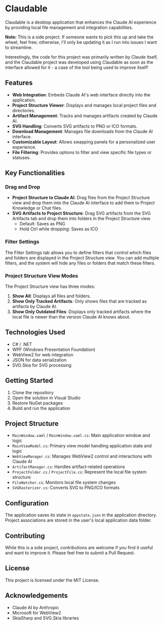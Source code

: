 # Claudable

Claudable is a desktop application that enhances the Claude AI experience by providing local file management and integration capabilities.

**Note:** This is a side project. If someone wants to pick this up and take the wheel, feel free; otherwise, I'll only be updating it as I run into issues I want to streamline.

Interestingly, the code for this project was primarily written by Claude itself, and the Claudable project was developed using Claudable as soon as the interface allowed for it - a case of the tool being used to improve itself!

## Features

- **Web Integration**: Embeds Claude AI's web interface directly into the application.
- **Project Structure Viewer**: Displays and manages local project files and directories.
- **Artifact Management**: Tracks and manages artifacts created by Claude AI.
- **SVG Handling**: Converts SVG artifacts to PNG or ICO formats.
- **Download Management**: Manages file downloads from the Claude AI interface.
- **Customizable Layout**: Allows swapping panels for a personalized user experience.
- **File Filtering**: Provides options to filter and view specific file types or statuses.

## Key Functionalities

### Drag and Drop

- **Project Structure to Claude AI**: Drag files from the Project Structure view and drop them into the Claude AI interface to add them to Project Knowledge or Chat files.
- **SVG Artifacts to Project Structure**: Drag SVG artifacts from the SVG Artifacts tab and drop them into folders in the Project Structure view.
  - Default: Saves as PNG
  - Hold Ctrl while dropping: Saves as ICO

### Filter Settings

The Filter Settings tab allows you to define filters that control which files and folders are displayed in the Project Structure view. You can add multiple filters, and the system will hide any files or folders that match these filters.

### Project Structure View Modes

The Project Structure view has three modes:

1. **Show All**: Displays all files and folders.
2. **Show Only Tracked Artifacts**: Only shows files that are tracked as artifacts by Claude AI.
3. **Show Only Outdated Files**: Displays only tracked artifacts where the local file is newer than the version Claude AI knows about.

## Technologies Used

- C# / .NET
- WPF (Windows Presentation Foundation)
- WebView2 for web integration
- JSON for data serialization
- SVG.Skia for SVG processing

## Getting Started

1. Clone the repository
2. Open the solution in Visual Studio
3. Restore NuGet packages
4. Build and run the application

## Project Structure

- `MainWindow.xaml` / `MainWindow.xaml.cs`: Main application window and logic
- `MainViewModel.cs`: Primary view model handling application state and logic
- `WebViewManager.cs`: Manages WebView2 control and interactions with Claude AI
- `ArtifactManager.cs`: Handles artifact-related operations
- `ProjectFolder.cs` / `ProjectFile.cs`: Represent the local file system structure
- `FileWatcher.cs`: Monitors local file system changes
- `SVGRasterizer.cs`: Converts SVG to PNG/ICO formats

## Configuration

The application saves its state in `appstate.json` in the application directory. Project associations are stored in the user's local application data folder.

## Contributing

While this is a side project, contributions are welcome if you find it useful and want to improve it. Please feel free to submit a Pull Request.

## License

This project is licensed under the MIT License.

## Acknowledgements

- Claude AI by Anthropic
- Microsoft for WebView2
- SkiaSharp and SVG.Skia libraries


